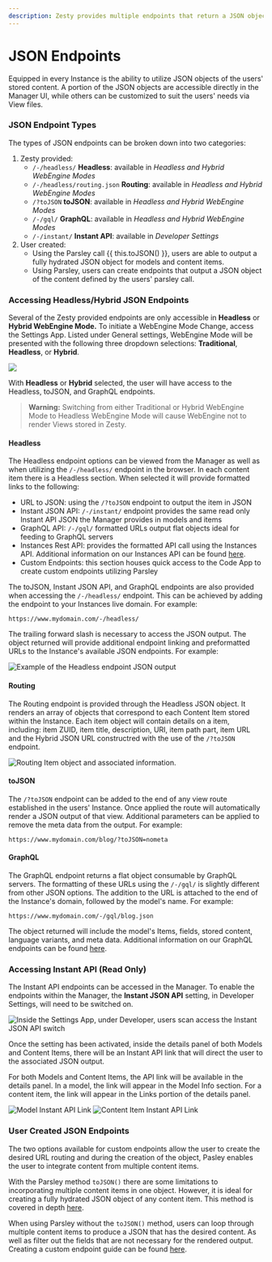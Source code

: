 ```yaml
---
description: Zesty provides multiple endpoints that return a JSON objects.
---
```


# JSON Endpoints

Equipped in every Instance is the ability to utilize JSON objects of the users' stored content. A portion of the JSON objects are accessible directly in the Manager UI, while others can be customized to suit the users' needs via View files.

### JSON Endpoint Types

The types of JSON endpoints can be broken down into two categories:

1. Zesty provided:
   * `/-/headless/` **Headless**: available in _Headless_ _and_ _Hybrid WebEngine Modes_
   * `/-/headless/routing.json` **Routing**: available in _Headless_ _and_ _Hybrid WebEngine Modes_
   * `/?toJSON` **toJSON**: available in _Headless and Hybrid WebEngine Modes_
   * `/-/gql/` **GraphQL**: available in _Headless and Hybrid WebEngine Modes_
   * `/-/instant/` **Instant API**: available in _Developer Settings_
2. User created:
   * Using the Parsley call \{{ this.toJSON() \}}, users are able to output a fully hydrated JSON object for models and content items.
   * Using Parsley, users can create endpoints that output a JSON object of the content defined by the users' parsley call.

### Accessing Headless/Hybrid JSON Endpoints

Several of the Zesty provided endpoints are only accessible in **Headless** or **Hybrid WebEngine Mode.** To initiate a WebEngine Mode Change, access the Settings App. Listed under General settings, WebEngine Mode will be presented with the following three dropdown selections: **Traditional**, **Headless**, or **Hybrid**.

![](../../../.gitbook/assets/webengine\_mode\_setting.png)

With **Headless** or **Hybrid** selected, the user will have access to the Headless, toJSON, and GraphQL endpoints.&#x20;

> **Warning:** Switching from either Traditional or Hybrid WebEngine Mode to Headless WebEngine Mode will cause WebEngine not to render Views stored in Zesty.

#### Headless

The Headless endpoint options can be viewed from the Manager as well as when utilizing the `/-/headless/` endpoint in the browser. In each content item there is a Headless section. When selected it will provide formatted links to the following:

* URL to JSON: using the `/?toJSON` endpoint to output the item in JSON
* Instant JSON API: `/-/instant/` endpoint provides the same read only Instant API JSON the Manager provides in models and items
* GraphQL API: `/-/gql/` formatted URLs output flat objects ideal for feeding to GraphQL servers
* Instances Rest API: provides the formatted API call using the Instances API. Additional information on our Instances API can be found [here](../../../instances/guides/instances-api.md).&#x20;
* Custom Endpoints: this section houses quick access to the Code App to create custom endpoints utilizing Parsley

The toJSON, Instant JSON API, and GraphQL endpoints are also provided when accessing the `/-/headless/` endpoint. This can be achieved by adding the endpoint to your Instances live domain. For example:

`https://www.mydomain.com/-/headless/`

The trailing forward slash is necessary to access the JSON output. The object returned will provide additional endpoint linking and preformatted URLs to the Instance's available JSON endpoints. For example:&#x20;

![Example of the Headless endpoint JSON output](../../../.gitbook/assets/headless\_JSON.png)

#### Routing

The Routing endpoint is provided through the Headless JSON object. It renders an array of objects that correspond to each Content Item stored within the Instance. Each item object will contain details on a item, including: item ZUID, item title, description, URI, item path part, item URL and the Hybrid JSON URL constructred with the use of the `/?toJSON` endpoint.

![Routing Item object and associated information.](../../../.gitbook/assets/routing\_item.png)

#### toJSON

The `/?toJSON` endpoint can be added to the end of any view route established in the users' Instance. Once applied the route will automatically render a JSON output of that view. Additional parameters can be applied to remove the meta data from the output. For example:

`https://www.mydomain.com/blog/?toJSON=nometa`

#### GraphQL

The GraphQL endpoint returns a flat object consumable by GraphQL servers. The formatting of these URLs using the `/-/gql/` is slightly different from other JSON options. The addition to the URL is attached to the end of the Instance's domain, followed by the model's name. For example:

`https://www.mydomain.com/-/gql/blog.json`

The object returned will include the model's Items, fields, stored content, language variants, and meta data. Additional information on our GraphQL endpoints can be found [here](../graphql.md).

### Accessing Instant API (Read Only)

The Instant API endpoints can be accessed in the Manager. To enable the endpoints within the Manager, the **Instant JSON API** setting, in Developer Settings, will need to be switched on.&#x20;

![Inside the Settings App, under Developer, users scan access the Instant JSON API switch ](../../../.gitbook/assets/instant\_api\_setting.png)

Once the setting has been activated, inside the details panel of both Models and Content Items, there will be an Instant API link that will direct the user to the associated JSON output.&#x20;

For both Models and Content Items, the API link will be available in the details panel. In a model, the link will appear in the Model Info section. For a content item, the link will appear in the Links portion of the details panel.

![Model Instant API Link](../../../.gitbook/assets/instant\_api\_model.png) ![Content Item Instant API Link](../../../.gitbook/assets/instant\_api\_item.png)

### User Created JSON Endpoints

The two options available for custom endpoints allow the user to create the desired URL routing and during the creation of the object, Pasley enables the user to integrate content from multiple content items. &#x20;

With the Parsley method `toJSON()` there are some limitations to incorporating multiple content items in one object. However, it is ideal for creating a fully hydrated JSON object of any content item. This method is covered in depth [here](parsley-tojson.md).

When using Parsley without the `toJSON()` method, users can loop through multiple content items to produce a JSON that has the desired content. As well as filter out the fields that are not necessary for the rendered output. Creating a custom endpoint guide can be found [here](how-to-create-a-customizable-json-endpoint-for-content.md).
